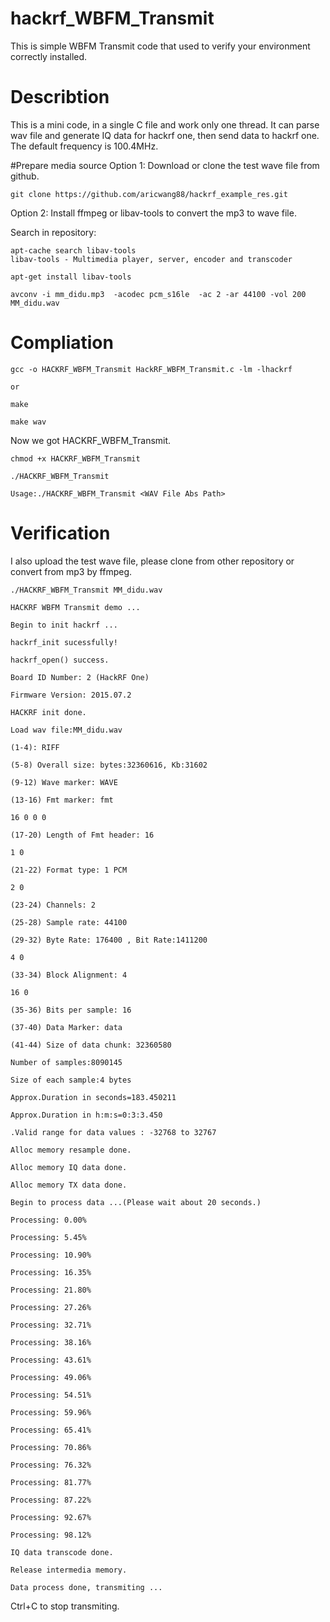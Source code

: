 # hackrf_WBFM_Transmit
This is simple WBFM Transmit code that used to verify your environment correctly installed.
# Describtion
This is a mini code, in a single C file and work only one thread. It can parse wav file and generate IQ data for hackrf one, then send data to hackrf one.
The default frequency is 100.4MHz.

#Prepare media source
Option 1: Download or clone the test wave file from github.
```
git clone https://github.com/aricwang88/hackrf_example_res.git
```
Option 2: Install ffmpeg or libav-tools to convert the mp3 to wave file.

Search in repository:
```
apt-cache search libav-tools
libav-tools - Multimedia player, server, encoder and transcoder

apt-get install libav-tools

avconv -i mm_didu.mp3  -acodec pcm_s16le  -ac 2 -ar 44100 -vol 200  MM_didu.wav

```

# Compliation
```
gcc -o HACKRF_WBFM_Transmit HackRF_WBFM_Transmit.c -lm -lhackrf

or

make

make wav

```
Now we got HACKRF_WBFM_Transmit.
```
chmod +x HACKRF_WBFM_Transmit

./HACKRF_WBFM_Transmit

Usage:./HACKRF_WBFM_Transmit <WAV File Abs Path>
```

# Verification
I also upload the test wave file, please clone from other repository or convert from mp3 by ffmpeg.

```
./HACKRF_WBFM_Transmit MM_didu.wav

HACKRF WBFM Transmit demo ...

Begin to init hackrf ...

hackrf_init sucessfully!

hackrf_open() success.

Board ID Number: 2 (HackRF One)

Firmware Version: 2015.07.2

HACKRF init done.

Load wav file:MM_didu.wav

(1-4): RIFF 

(5-8) Overall size: bytes:32360616, Kb:31602 

(9-12) Wave marker: WAVE

(13-16) Fmt marker: fmt 

16 0 0 0

(17-20) Length of Fmt header: 16 

1 0 

(21-22) Format type: 1 PCM 

2 0 

(23-24) Channels: 2 

(25-28) Sample rate: 44100

(29-32) Byte Rate: 176400 , Bit Rate:1411200

4 0 

(33-34) Block Alignment: 4 

16 0 

(35-36) Bits per sample: 16 

(37-40) Data Marker: data 

(41-44) Size of data chunk: 32360580 

Number of samples:8090145 

Size of each sample:4 bytes

Approx.Duration in seconds=183.450211

Approx.Duration in h:m:s=0:3:3.450

.Valid range for data values : -32768 to 32767 

Alloc memory resample done.

Alloc memory IQ data done.

Alloc memory TX data done.

Begin to process data ...(Please wait about 20 seconds.)

Processing: 0.00%

Processing: 5.45%

Processing: 10.90%

Processing: 16.35%

Processing: 21.80%

Processing: 27.26%

Processing: 32.71%

Processing: 38.16%

Processing: 43.61%

Processing: 49.06%

Processing: 54.51%

Processing: 59.96%

Processing: 65.41%

Processing: 70.86%

Processing: 76.32%

Processing: 81.77%

Processing: 87.22%

Processing: 92.67%

Processing: 98.12%

IQ data transcode done.

Release intermedia memory.

Data process done, transmiting ...
```
Ctrl+C to stop transmiting.


